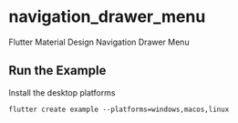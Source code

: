 # navigation_drawer_menu
Flutter Material Design Navigation Drawer Menu

## Run the Example

Install the desktop platforms

```
flutter create example --platforms=windows,macos,linux
```